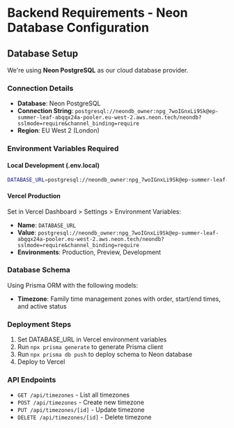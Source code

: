 # Backend Requirements - Neon Database Configuration

## Database Setup
We're using **Neon PostgreSQL** as our cloud database provider.

### Connection Details
- **Database**: Neon PostgreSQL
- **Connection String**: `postgresql://neondb_owner:npg_7woIGnxLi9Sk@ep-summer-leaf-abqqx24a-pooler.eu-west-2.aws.neon.tech/neondb?sslmode=require&channel_binding=require`
- **Region**: EU West 2 (London)

### Environment Variables Required

#### Local Development (.env.local)
```bash
DATABASE_URL=postgresql://neondb_owner:npg_7woIGnxLi9Sk@ep-summer-leaf-abqqx24a-pooler.eu-west-2.aws.neon.tech/neondb?sslmode=require&channel_binding=require
```

#### Vercel Production
Set in Vercel Dashboard > Settings > Environment Variables:
- **Name**: `DATABASE_URL`
- **Value**: `postgresql://neondb_owner:npg_7woIGnxLi9Sk@ep-summer-leaf-abqqx24a-pooler.eu-west-2.aws.neon.tech/neondb?sslmode=require&channel_binding=require`
- **Environments**: Production, Preview, Development

### Database Schema
Using Prisma ORM with the following models:
- **Timezone**: Family time management zones with order, start/end times, and active status

### Deployment Steps
1. Set DATABASE_URL in Vercel environment variables
2. Run `npx prisma generate` to generate Prisma client
3. Run `npx prisma db push` to deploy schema to Neon database
4. Deploy to Vercel

### API Endpoints
- `GET /api/timezones` - List all timezones
- `POST /api/timezones` - Create new timezone
- `PUT /api/timezones/[id]` - Update timezone
- `DELETE /api/timezones/[id]` - Delete timezone